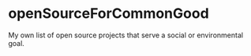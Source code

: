# openSourceForCommonGood
My own list of open source projects that serve a social or environmental goal.
